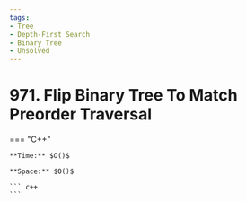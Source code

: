 ```yaml
---
tags:
- Tree
- Depth-First Search
- Binary Tree
- Unsolved
---
```



# 971. Flip Binary Tree To Match Preorder Traversal

=== "C++"

    **Time:** $O()$

    **Space:** $O()$

    ``` c++
    ```